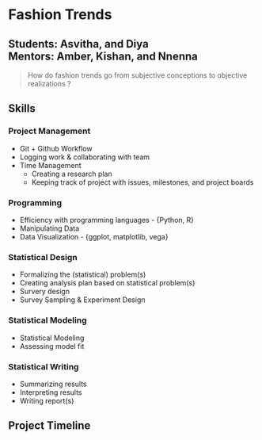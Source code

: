 # Fashion Trends
**Students**: Asvitha, and Diya  
**Mentors**: Amber, Kishan, and Nnenna
----

> How do fashion trends go from subjective conceptions to objective realizations ?

## Skills

### Project Management

* Git + Github Workflow
* Logging work & collaborating with team
* Time Management
    - Creating a research plan
    - Keeping track of project with issues, milestones, and project boards

### Programming 

* Efficiency with programming languages - {Python, R}
* Manipulating Data
* Data Visualization - {ggplot, matplotlib, vega}

### Statistical Design

* Formalizing the (statistical) problem(s)
* Creating analysis plan based on statistical problem(s)
* Survery design
* Survey Sampling & Experiment Design

### Statistical Modeling

* Statistical Modeling
* Assessing model fit

### Statistical Writing

* Summarizing results
* Interpreting results
* Writing report(s)


## Project Timeline

